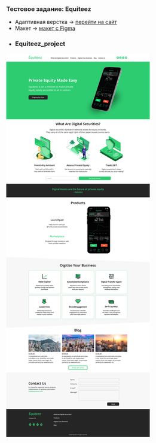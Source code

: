 ### Тестовое задание: Equiteez

- Адаптивная верстка -> [перейти на сайт](https://shiverskikh.github.io/Equiteez_project/)
- Макет -> [макет c Figma](https://www.figma.com/file/Brum3i5Y7xHYcAdwXDxsgj/Test-HTML-Layout?type=design&node-id=3016-534&mode=design&t=W19ri7c1cF3qnEZH-0)
- ### Equiteez_project
![Equiteez](/image.jpg)
